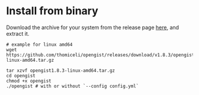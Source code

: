 # Install from binary

Download the archive for your system from the release page [here](https://github.com/thomiceli/opengist/releases/latest), and extract it.

```shell
# example for linux amd64
wget https://github.com/thomiceli/opengist/releases/download/v1.8.3/opengist1.8.3-linux-amd64.tar.gz

tar xzvf opengist1.8.3-linux-amd64.tar.gz
cd opengist
chmod +x opengist
./opengist # with or without `--config config.yml`
```

